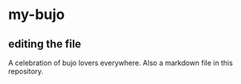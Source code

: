 # my-bujo
## editing the file
A celebration of bujo lovers everywhere. Also a markdown file in this repository.
